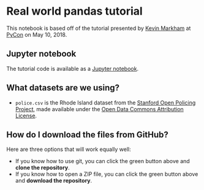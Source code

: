 # Real world pandas tutorial

This notebook is based off of the tutorial presented by [Kevin Markham](http://www.dataschool.io/about/) at [PyCon](https://us.pycon.org/2018/schedule/presentation/68/) on May 10, 2018.

## Jupyter notebook

The tutorial code is available as a [Jupyter notebook](pandas_real_world.ipynb).


## What datasets are we using?

* `police.csv` is the Rhode Island dataset from the [Stanford Open Policing Project](https://openpolicing.stanford.edu/), made available under the [Open Data Commons Attribution License](https://opendatacommons.org/licenses/by/summary/).


## How do I download the files from GitHub?

Here are three options that will work equally well:

- If you know how to use git, you can click the green button above and **clone the repository**.
- If you know how to open a ZIP file, you can click the green button above and **download the repository**.
